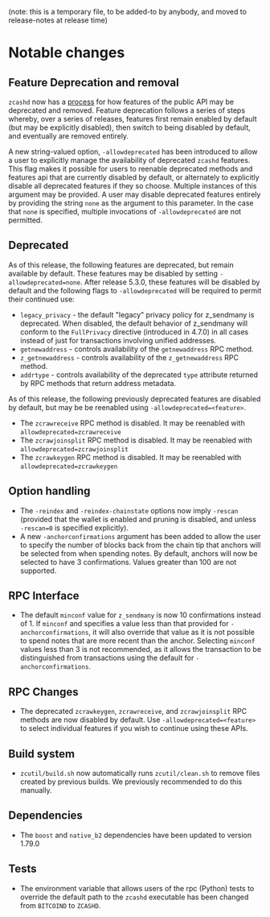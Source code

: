 (note: this is a temporary file, to be added-to by anybody, and moved to
release-notes at release time)

Notable changes
===============

Feature Deprecation and removal
-------------------------------

`zcashd` now has a [process](https://zcash.github.io/zcash/user/deprecation.html)
for how features of the public API may be deprecated and removed. Feature
deprecation follows a series of steps whereby, over a series of releases,
features first remain enabled by default (but may be explicitly disabled), then
switch to being disabled by default, and eventually are removed entirely.

A new string-valued option, `-allowdeprecated` has been introduced to allow a
user to explicitly manage the availability of deprecated `zcashd` features.  This
flag makes it possible for users to reenable deprecated methods and features
api that are currently disabled by default, or alternately to explicitly
disable all deprecated features if they so choose. Multiple instances of this
argument may be provided. A user may disable deprecated features entirely
by providing the string `none` as the argument to this parameter. In the case
that `none` is specified, multiple invocations of `-allowdeprecated` are not
permitted.

Deprecated
----------

As of this release, the following features are deprecated, but remain 
available by default. These features may be disabled by setting 
`-allowdeprecated=none`. After release 5.3.0, these features will be
disabled by default and the following flags to `-allowdeprecated` will
be required to permit their continued use:

  - `legacy_privacy` - the default "legacy" privacy policy for z_sendmany
    is deprecated. When disabled, the default behavior of z_sendmany will
    conform to the `FullPrivacy` directive (introduced in 4.7.0) in all cases
    instead of just for transactions involving unified addresses.
  - `getnewaddress` - controls availability of the `getnewaddress` RPC method.
  - `z_getnewaddress` - controls availability of the `z_getnewaddress` RPC method.
  - `addrtype` - controls availability of the deprecated `type` attribute
    returned by RPC methods that return address metadata. 

As of this release, the following previously deprecated features are disabled
by default, but may be be reenabled using `-allowdeprecated=<feature>`.

  - The `zcrawreceive` RPC method is disabled. It may be reenabled with
    `allowdeprecated=zcrawreceive`
  - The `zcrawjoinsplit` RPC method is disabled. It may be reenabled with
    `allowdeprecated=zcrawjoinsplit`
  - The `zcrawkeygen` RPC method is disabled. It may be reenabled with
    `allowdeprecated=zcrawkeygen`

Option handling
---------------

- The `-reindex` and `-reindex-chainstate` options now imply `-rescan`
  (provided that the wallet is enabled and pruning is disabled, and unless
  `-rescan=0` is specified explicitly).
- A new `-anchorconfirmations` argument has been added to allow the user
  to specify the number of blocks back from the chain tip that anchors will be
  selected from when spending notes. By default, anchors will now be selected
  to have 3 confirmations. Values greater than 100 are not supported.

RPC Interface
-------------

- The default `minconf` value for `z_sendmany` is now 10 confirmations instead
  of 1. If `minconf` and specifies a value less than that provided for
  `-anchorconfirmations`, it will also override that value as it is not
  possible to spend notes that are more recent than the anchor. Selecting
  `minconf` values less than 3 is not recommended, as it allows the transaction
  to be distinguished from transactions using the default for
  `-anchorconfirmations`.

RPC Changes
-----------

- The deprecated `zcrawkeygen`, `zcrawreceive`, and `zcrawjoinsplit` RPC
  methods are now disabled by default. Use `-allowdeprecated=<feature>`
  to select individual features if you wish to continue using these APIs.

Build system
------------

- `zcutil/build.sh` now automatically runs `zcutil/clean.sh` to remove
  files created by previous builds. We previously recommended to do this
  manually.

Dependencies
------------

- The `boost` and `native_b2` dependencies have been updated to version 1.79.0

Tests
-----

- The environment variable that allows users of the rpc (Python) tests to
  override the default path to the `zcashd` executable has been changed
  from `BITCOIND` to `ZCASHD`.
